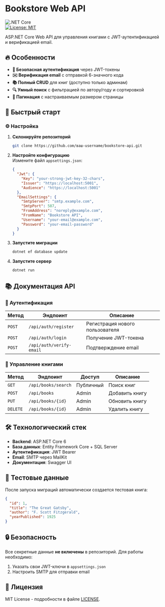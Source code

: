 # Bookstore Web API  

![.NET Core](https://img.shields.io/badge/.NET-6.0-blue)  
[![License: MIT](https://img.shields.io/badge/License-MIT-green.svg)](LICENSE)  

ASP.NET Core Web API для управления книгами с JWT-аутентификацией и верификацией email.  

## 🔥 Особенности  
- **🔐 Безопасная аутентификация** через JWT-токены  
- **✉️ Верификация email** с отправкой 6-значного кода  
- **📚 Полный CRUD** для книг (доступно только админам)  
- **🔍 Умный поиск** с фильтрацией по автору/году и сортировкой  
- **📃 Пагинация** с настраиваемым размером страницы  

## 🚀 Быстрый старт  

### ⚙️ Настройка  
1. **Склонируйте репозиторий**  
   ```bash  
   git clone https://github.com/ваш-username/bookstore-api.git  
   ```  

2. **Настройте конфигурацию**  
   Измените файл `appsettings.json`:  
   ```json  
   {
     "Jwt": {
       "Key": "your-strong-jwt-key-32-chars",  
       "Issuer": "https://localhost:5001",  
       "Audience": "https://localhost:5001"  
     },
     "EmailSettings": {
       "SmtpServer": "smtp.example.com",  
       "SmtpPort": 587,  
       "FromAddress": "noreply@example.com",  
       "FromName": "Bookstore API",  
       "Username": "your-email@example.com",  
       "Password": "your-email-password"  
     }
   }  
   ```  

3. **Запустите миграции**  
   ```bash  
   dotnet ef database update  
   ```  

4. **Запустите сервер**  
   ```bash  
   dotnet run  
   ```  

## 📚 Документация API  

### 🔐 Аутентификация  
| Метод | Эндпоинт | Описание |  
|-------|----------|----------|  
| `POST` | `/api/auth/register` | Регистрация нового пользователя |  
| `POST` | `/api/auth/login` | Получение JWT-токена |  
| `POST` | `/api/auth/verify-email` | Подтверждение email |  

### 📖 Управление книгами  
| Метод | Эндпоинт | Доступ | Описание |  
|-------|----------|--------|----------|  
| `GET` | `/api/books/search` | Публичный | Поиск книг |  
| `POST` | `/api/books` | Admin | Добавить книгу |  
| `PUT` | `/api/books/{id}` | Admin | Обновить книгу |  
| `DELETE` | `/api/books/{id}` | Admin | Удалить книгу |  

## 🛠 Технологический стек  
- **Backend**: ASP.NET Core 6  
- **База данных**: Entity Framework Core + SQL Server  
- **Аутентификация**: JWT Bearer  
- **Email**: SMTP через MailKit  
- **Документация**: Swagger UI  

## 🧪 Тестовые данные  
После запуска миграций автоматически создается тестовая книга:  
```json  
{
  "id": 1,
  "title": "The Great Gatsby",
  "author": "F. Scott Fitzgerald",  
  "yearPublished": 1925  
}  
```  

## 🔒 Безопасность  
Все секретные данные **не включены** в репозиторий. Для работы необходимо:  
1. Указать свои JWT-ключи в `appsettings.json`  
2. Настроить SMTP для отправки email  

## 📄 Лицензия  
MIT License - подробности в файле [LICENSE](LICENSE).  
